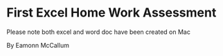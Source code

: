 # First Excel Home Work Assessment 

Please note both excel and word doc have been created on Mac 

By Eamonn McCallum

